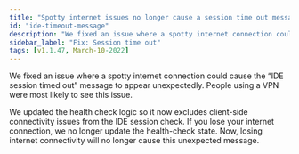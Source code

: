 ```yaml
---
title: "Spotty internet issues no longer cause a session time out message"
id: "ide-timeout-message"
description: "We fixed an issue where a spotty internet connection could cause the “IDE session timed out” message to appear unexpectedly. People using a VPN were most likely to see this issue."
sidebar_label: "Fix: Session time out"
tags: [v1.1.47, March-10-2022]
---
```


We fixed an issue where a spotty internet connection could cause the “IDE session timed out” message to appear unexpectedly. People using a VPN were most likely to see this issue.

We updated the health check logic so it now excludes client-side connectivity issues from the IDE session check. If you lose your internet connection, we no longer update the health-check state. Now, losing internet connectivity will no longer cause this unexpected message.

<LoomVideo id="fdb03d5192ee465ebdde08a9b53c15bd" />
